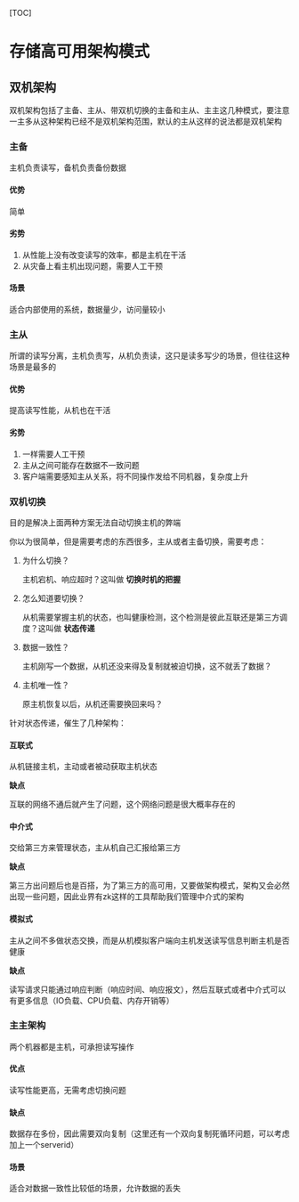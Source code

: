 [TOC]



# 存储高可用架构模式

## 双机架构

双机架构包括了主备、主从、带双机切换的主备和主从、主主这几种模式，要注意一主多从这种架构已经不是双机架构范围，默认的主从这样的说法都是双机架构

### 主备

主机负责读写，备机负责备份数据

#### 优势

简单

#### 劣势

1. 从性能上没有改变读写的效率，都是主机在干活
2. 从灾备上看主机出现问题，需要人工干预

#### 场景

适合内部使用的系统，数据量少，访问量较小



### 主从

所谓的读写分离，主机负责写，从机负责读，这只是读多写少的场景，但往往这种场景是最多的

#### 优势

提高读写性能，从机也在干活

#### 劣势

1. 一样需要人工干预
2. 主从之间可能存在数据不一致问题
3. 客户端需要感知主从关系，将不同操作发给不同机器，复杂度上升



### 双机切换

目的是解决上面两种方案无法自动切换主机的弊端

你以为很简单，但是需要考虑的东西很多，主从或者主备切换，需要考虑：

1. 为什么切换？

   主机宕机、响应超时？这叫做 **切换时机的把握**

2. 怎么知道要切换？

   从机需要掌握主机的状态，也叫健康检测，这个检测是彼此互联还是第三方调度？这叫做 **状态传递**

3. 数据一致性？

   主机刚写一个数据，从机还没来得及复制就被迫切换，这不就丢了数据？

4. 主机唯一性？

   原主机恢复以后，从机还需要换回来吗？

针对状态传递，催生了几种架构：

#### 互联式

从机链接主机，主动或者被动获取主机状态

**缺点**

互联的网络不通后就产生了问题，这个网络问题是很大概率存在的



#### 中介式

交给第三方来管理状态，主从机自己汇报给第三方

**缺点**

第三方出问题后也是百搭，为了第三方的高可用，又要做架构模式，架构又会必然出现一些问题，因此业界有zk这样的工具帮助我们管理中介式的架构

####  模拟式

主从之间不多做状态交换，而是从机模拟客户端向主机发送读写信息判断主机是否健康

**缺点**

读写请求只能通过响应判断（响应时间、响应报文），然后互联式或者中介式可以有更多信息（IO负载、CPU负载、内存开销等）



### 主主架构

两个机器都是主机，可承担读写操作

#### 优点

读写性能更高，无需考虑切换问题

#### 缺点

数据存在多份，因此需要双向复制（这里还有一个双向复制死循环问题，可以考虑加上一个serverid）

#### 场景

适合对数据一致性比较低的场景，允许数据的丢失



### 